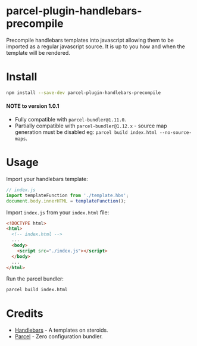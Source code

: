 # parcel-plugin-handlebars-precompile
Precompile handlebars templates into javascript allowing them to be imported as a regular javascript source.
It is up to you how and when the template will be rendered.

# Install

```bash
npm install --save-dev parcel-plugin-handlebars-precompile
```

#### NOTE to version 1.0.1  
- Fully compatible with `parcel-bundler@1.11.0`.  
- Partially compatible with `parcel-bundler@1.12.x` - source map generation must be disabled eg: `parcel build index.html --no-source-maps`.  

# Usage
  
Import your handlebars template:  

```javascript
// index.js
import templateFunction from './template.hbs';
document.body.innerHTML = templateFunction();
```

Import `index.js` from your `index.html` file:

```html
<!DOCTYPE html>
<html>
  <!-- index.html -->
  ...
  <body>
    <script src="./index.js"></script>
  </body>
  ...
</html>
```

Run the parcel bundler:  

```bash
parcel build index.html
```

# Credits
 - [Handlebars](https://handlebarsjs.com/) - A templates on steroids.
 - [Parcel](https://parceljs.org/) - Zero configuration bundler.
